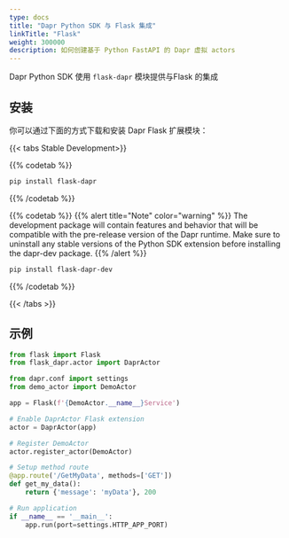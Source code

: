 ```yaml
---
type: docs
title: "Dapr Python SDK 与 Flask 集成"
linkTitle: "Flask"
weight: 300000
description: 如何创建基于 Python FastAPI 的 Dapr 虚拟 actors
---
```


Dapr Python SDK 使用 `flask-dapr` 模块提供与Flask 的集成

## 安装

你可以通过下面的方式下载和安装 Dapr Flask 扩展模块：

{{< tabs Stable Development>}}

{{% codetab %}}
```bash
pip install flask-dapr
```
{{% /codetab %}}

{{% codetab %}}
{{% alert title="Note" color="warning" %}}
The development package will contain features and behavior that will be compatible with the pre-release version of the Dapr runtime. Make sure to uninstall any stable versions of the Python SDK extension before installing the dapr-dev package.
{{% /alert %}}

```bash
pip install flask-dapr-dev
```
{{% /codetab %}}

{{< /tabs >}}

## 示例

```python
from flask import Flask
from flask_dapr.actor import DaprActor

from dapr.conf import settings
from demo_actor import DemoActor

app = Flask(f'{DemoActor.__name__}Service')

# Enable DaprActor Flask extension
actor = DaprActor(app)

# Register DemoActor
actor.register_actor(DemoActor)

# Setup method route
@app.route('/GetMyData', methods=['GET'])
def get_my_data():
    return {'message': 'myData'}, 200

# Run application
if __name__ == '__main__':
    app.run(port=settings.HTTP_APP_PORT)
```